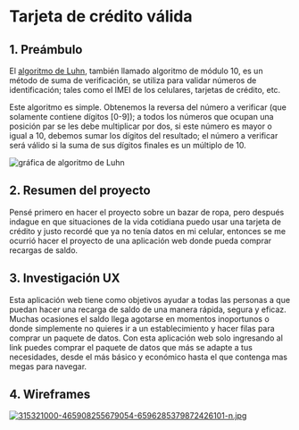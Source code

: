 # Tarjeta de crédito válida

## 1. Preámbulo

El [algoritmo de Luhn](https://es.wikipedia.org/wiki/Algoritmo_de_Luhn),
también llamado algoritmo de módulo 10, es un método de suma de verificación,
se utiliza para validar números de identificación; tales como el IMEI de los
celulares, tarjetas de crédito, etc.

Este algoritmo es simple. Obtenemos la reversa del número a verificar (que
solamente contiene dígitos [0-9]); a todos los números que ocupan una posición
par se les debe multiplicar por dos, si este número es mayor o igual a 10,
debemos sumar los dígitos del resultado; el número a verificar será válido si
la suma de sus dígitos finales es un múltiplo de 10.

![gráfica de algoritmo de Luhn](https://www.101computing.net/wp/wp-content/uploads/Luhn-Algorithm.png)

## 2. Resumen del proyecto
Pensé primero en hacer el proyecto sobre un bazar de ropa, pero después indague en que situaciones de la vida cotidiana puedo usar una tarjeta de crédito y justo recordé que ya no tenía datos en mi celular, entonces se me ocurrió hacer el proyecto de una aplicación web donde pueda comprar recargas de saldo.

## 3. Investigación UX
Esta aplicación web tiene como objetivos ayudar a todas las personas a que puedan hacer una recarga de saldo de una manera rápida, segura y eficaz. Muchas ocasiones el saldo llega agotarse en momentos inoportunos o donde simplemente no quieres ir a un establecimiento y hacer filas para comprar un paquete de datos. Con esta aplicación web solo ingresando al link puedes comprar el paquete de datos que más se adapte a tus necesidades, desde el más básico y económico hasta el que contenga mas megas para navegar.

## 4. Wireframes
[![315321000-465908255679054-6596285379872426101-n.jpg](https://i.postimg.cc/YSYs5m9R/315321000-465908255679054-6596285379872426101-n.jpg)](https://postimg.cc/065nmj7K)
